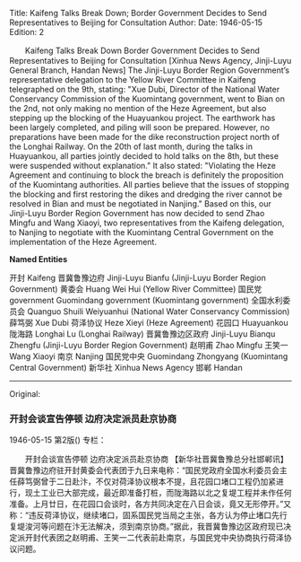 Title: Kaifeng Talks Break Down; Border Government Decides to Send Representatives to Beijing for Consultation
Author:
Date: 1946-05-15
Edition: 2

　　Kaifeng Talks Break Down
    Border Government Decides to Send Representatives to Beijing for Consultation
    [Xinhua News Agency, Jinji-Luyu General Branch, Handan News] The Jinji-Luyu Border Region Government’s representative delegation to the Yellow River Committee in Kaifeng telegraphed on the 9th, stating: "Xue Dubi, Director of the National Water Conservancy Commission of the Kuomintang government, went to Bian on the 2nd, not only making no mention of the Heze Agreement, but also stepping up the blocking of the Huayuankou project. The earthwork has been largely completed, and piling will soon be prepared. However, no preparations have been made for the dike reconstruction project north of the Longhai Railway. On the 20th of last month, during the talks in Huayuankou, all parties jointly decided to hold talks on the 8th, but these were suspended without explanation." It also stated: "Violating the Heze Agreement and continuing to block the breach is definitely the proposition of the Kuomintang authorities. All parties believe that the issues of stopping the blocking and first restoring the dikes and dredging the river cannot be resolved in Bian and must be negotiated in Nanjing." Based on this, our Jinji-Luyu Border Region Government has now decided to send Zhao Mingfu and Wang Xiaoyi, two representatives from the Kaifeng delegation, to Nanjing to negotiate with the Kuomintang Central Government on the implementation of the Heze Agreement.



**Named Entities**


开封	Kaifeng
晋冀鲁豫边府 Jinji-Luyu Bianfu (Jinji-Luyu Border Region Government)
黄委会	Huang Wei Hui (Yellow River Committee)
国民党 government 	Guomindang government (Kuomintang government)
全国水利委员会	Quanguo Shuili Weiyuanhui (National Water Conservancy Commission)
薛笃弼	Xue Dubi
荷泽协议	Heze Xieyi (Heze Agreement)
花园口	Huayuankou
陇海路	Longhai Lu (Longhai Railway)
晋冀鲁豫边区政府	Jinji-Luyu Bianqu Zhengfu (Jinji-Luyu Border Region Government)
赵明甫	Zhao Mingfu
王笑一	Wang Xiaoyi
南京	Nanjing
国民党中央	Guomindang Zhongyang (Kuomintang Central Government)
新华社	Xinhua News Agency
邯郸	Handan



<hr /> 

Original: 


### 开封会谈宣告停顿  边府决定派员赴京协商

1946-05-15
第2版()
专栏：

　　开封会谈宣告停顿
    边府决定派员赴京协商
    【新华社晋冀鲁豫总分社邯郸讯】晋冀鲁豫边府驻开封黄委会代表团于九日来电称：“国民党政府全国水利委员会主任薛笃弼曾于二日赴汴，不仅对荷泽协议根本不提，且花园口堵口工程仍加紧进行，现土工业已大部完成，最近即准备打桩，而陇海路以北之复堤工程并未作任何准备。上月廿日，在花园口会谈时，各方共同决定在八日会谈，竟又无形停开。”又称：“违反荷泽协议，继续堵口，固系国民党当局之主张，各方认为停止堵口先行复堤浚河等问题在汴无法解决，须到南京协商。”据此，我晋冀鲁豫边区政府现已决定派开封代表团之赵明甫、王笑一二代表前赴南京，与国民党中央协商执行荷泽协议问题。

